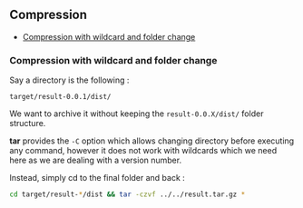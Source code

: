 ## Compression

* [Compression with wildcard and folder change](#compression-with-wildcard-and-folder-change)

### Compression with wildcard and folder change

Say a directory is the following : 
```
target/result-0.0.1/dist/
```

We want to archive it without keeping the `result-0.0.X/dist/` folder structure.

**tar** provides the `-C` option which allows changing directory before executing any command, however it does not work with wildcards which we need here as we are dealing with a version number.

Instead, simply cd to the final folder and back :

```bash
cd target/result-*/dist && tar -czvf ../../result.tar.gz *
```
